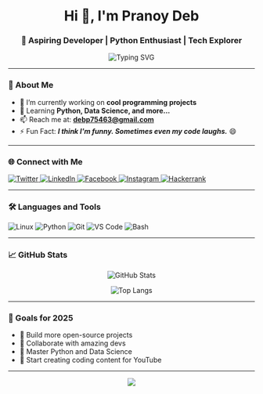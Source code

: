 <h1 align="center">Hi 👋, I'm Pranoy Deb</h1>
<h3 align="center">🚀 Aspiring Developer | Python Enthusiast | Tech Explorer</h3>

<p align="center">
  <img src="https://readme-typing-svg.herokuapp.com?font=Fira+Code&size=22&pause=1000&color=58A6FF&center=true&vCenter=true&width=435&lines=Welcome+to+my+GitHub+Profile!;I+love+Coding+and+Learning+New+Techs!;Currently+exploring+Python+and+Data+Science" alt="Typing SVG" />
</p>

---

### 🚧 About Me
- 🔭 I’m currently working on **cool programming projects**  
- 🌱 Learning **Python, Data Science, and more...**  
- 📫 Reach me at: **debp75463@gmail.com**  
- ⚡ Fun Fact: _**I think I'm funny. Sometimes even my code laughs.**_ 😄  

---

### 🌐 Connect with Me

<p align="left">
  <a href="https://twitter.com/pranoy_464" target="_blank">
    <img src="https://img.shields.io/badge/Twitter-%231DA1F2.svg?&style=for-the-badge&logo=twitter&logoColor=white" alt="Twitter"/>
  </a>
  <a href="https://linkedin.com/in/pranoy-deb-2412b0271" target="_blank">
    <img src="https://img.shields.io/badge/LinkedIn-%230077B5.svg?&style=for-the-badge&logo=linkedin&logoColor=white" alt="LinkedIn"/>
  </a>
  <a href="https://fb.com/pranoy464" target="_blank">
    <img src="https://img.shields.io/badge/Facebook-%231877F2.svg?&style=for-the-badge&logo=facebook&logoColor=white" alt="Facebook"/>
  </a>
  <a href="https://instagram.com/pranoy_91" target="_blank">
    <img src="https://img.shields.io/badge/Instagram-%23E4405F.svg?&style=for-the-badge&logo=instagram&logoColor=white" alt="Instagram"/>
  </a>
  <a href="https://www.hackerrank.com/mr_464" target="_blank">
    <img src="https://img.shields.io/badge/Hackerrank-%232EC866.svg?&style=for-the-badge&logo=hackerrank&logoColor=white" alt="Hackerrank"/>
  </a>
</p>

---

### 🛠️ Languages and Tools

<p align="left">
  <img src="https://img.shields.io/badge/Linux-FCC624?style=for-the-badge&logo=linux&logoColor=black" alt="Linux" />
  <img src="https://img.shields.io/badge/Python-3776AB?style=for-the-badge&logo=python&logoColor=white" alt="Python" />
  <img src="https://img.shields.io/badge/Git-F05032?style=for-the-badge&logo=git&logoColor=white" alt="Git" />
  <img src="https://img.shields.io/badge/VS%20Code-007ACC?style=for-the-badge&logo=visual-studio-code&logoColor=white" alt="VS Code" />
  <img src="https://img.shields.io/badge/Bash-4EAA25?style=for-the-badge&logo=gnu-bash&logoColor=white" alt="Bash" />
</p>

---

### 📈 GitHub Stats

<p align="center">
  <img src="https://github-readme-stats.vercel.app/api?username=pranoy-deb&show_icons=true&theme=radical" alt="GitHub Stats" />
</p>

<p align="center">
  <img src="https://github-readme-stats.vercel.app/api/top-langs/?username=pranoy-deb&layout=compact&theme=tokyonight" alt="Top Langs" />
</p>

---

### 🎯 Goals for 2025
- 🚀 Build more open-source projects  
- 🤝 Collaborate with amazing devs  
- 🧠 Master Python and Data Science  
- 🎥 Start creating coding content for YouTube  

---

<p align="center">
  <img src="https://capsule-render.vercel.app/api?type=waving&color=58A6FF&height=120&section=footer" />
</p>
